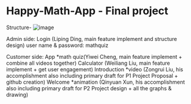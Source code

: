 # Happy-Math-App - Final project
Structure-
![image](https://user-images.githubusercontent.com/38797558/181960703-5dd3ef90-e4c4-46f8-bb1c-5dd42e5558df.png)




Admin side: 
Login (Liping Ding, main feature implement and structure design)
user name & password: mathquiz

Customer side:
App *math quiz(Yiwei Cheng, main feature implement + combine all videos together) 
Calculator (Weiliang Liu, main feature implement + get user engagement) 
Introduction *video (Zongrui Liu, his accomplishment also including primary draft for P1 Project Proposal + github creation) 
Welcome *animation (Qinyuan Xun, his accomplishment also including primary draft for P2 Project design + all the graphs & drawing) 



